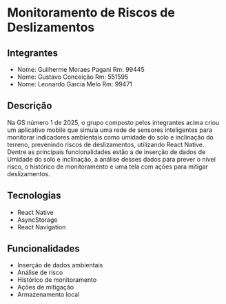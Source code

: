 # Monitoramento de Riscos de Deslizamentos

## Integrantes
- Nome: Guilherme Moraes Pagani  Rm: 99445
- Nome: Gustavo Conceição        Rm: 551595
- Nome: Leonardo Garcia Melo     Rm: 99471

## Descrição
Na GS número 1 de 2025, o grupo composto pelos integrantes acima criou um aplicativo mobile que simula uma rede de sensores inteligentes para monitorar indicadores ambientais como umidade do solo e inclinação do terreno, prevenindo riscos de deslizamentos, utilizando React Native.
Dentre as principais funcionalidades estão a de inserção de dados de Umidade do solo e inclinação, a análise desses dados para prever o nível risco, o histórico de monitoramento e uma tela com ações para mitigar deslizamentos.

## Tecnologias
- React Native
- AsyncStorage
- React Navigation

## Funcionalidades
- Inserção de dados ambientais
- Análise de risco
- Histórico de monitoramento
- Ações de mitigação
- Armazenamento local